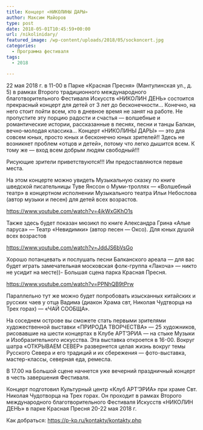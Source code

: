 ```yaml
---
title: Концерт «НИКОЛИНЫ ДАРЫ»
author: Максим Майоров
type: post
date: 2018-05-01T10:45:59+00:00
url: /nikolinidary/
featured_image: /wp-content/uploads/2018/05/sockoncert.jpg
categories:
  - Программа фестиваля
tags:
  - 2018

---
```

22 мая 2018 г. в 11-00 в Парке &#171;Красная Пресня&#187; (Мантулинская ул., д. 5) в рамках Второго традиционного международного благотворительного Фестиваля Искусств &#171;НИКОЛИН ДЕНЬ&#187; состоится прекрасный концерт для детей от 3 лет до бесконечности&#8230; Конечно, на него стоит пойти всем, кто в дневное время не занят на работе. Не пропустите эту порцию радости и счастья &#8212; волшебные и романтические истории, рассказанные в песнях, песни и танцы Балкан, вечно-молодая классика&#8230; Концерт &#171;НИКОЛИНЫ ДАРЫ&#187; &#8212; это для совсем юных, просто юных и бесконечно юных зрителей!! Здесь не возникнет проблем &#171;отцов и детей&#187;, потому что легко дышится всем. К тому же &#8212; вход всем добрым людям свободный!!!
  
Рисующие зрители приветствуются!!! Им предоставляются первые места.
  
На этом концерте можно увидеть Музыкальную сказку по книге шведской писательницы Туве Янссон о Муми-троллях &#8212; &#171;Волшебный театр&#187; в концертном исполнении Музыкального театра Ильи Небослова (автор музыки и песен) для детей всех возрастов.
  
<https://www.youtube.com/watch?v=4jkWxGKhO1s>

Также здесь будет показан мюзикл по книге Александра Грина &#171;Алые паруса&#187; &#8212; Театр &#171;Невидимки&#187; (автор песен &#8212; Оксо). Для юных душой всех возрастов
  
<https://www.youtube.com/watch?v=JddJS6bVsGo>

Хорошо потанцевать и послушать песни Балканского ареала &#8212; для вас будет играть замечательная московская фолк-группа &#171;Лакоча&#187; &#8212; никто не усидит на месте))- Большая сцена парка Красная Пресня.
  
<https://www.youtube.com/watch?v=PPNhQB9tPrw>

Параллельно тут же можно будет попробовать изысканных китайских и русских чаев у отца Вадима (диакон Храма свт, Николая Чудтворца на Трех горах) &#8212; &#171;ЧАЙ СООБЩА&#187;.

На соседнем острове вы сможете стать первыми зрителями художественной выставки &#171;ПРИРОДА ТВОРЧЕСТВА&#187; &#8212; 25 художников, рисовавшие на шести концертах в Клубе АРТ&#8217;ЭРИА &#8212; на стыке Музыки и Изобразительного искусства. Эта выставка откроется в 16-00. Вокруг шатра &#171;ОТКРЫВАЕМ СЕВЕР&#187; развернется целая жизнь вокруг темы Русского Севера и его традиций и их сбережения &#8212; фото-выставка, мастер-классы, северная еда, ремесла.

В 17.00 на Большой сцене начнется уже вечерний праздничный концерт в честь завершения Фестиваля.

Концерт подготовил Культурный центр &#171;Клуб АРТ&#8217;ЭРИА&#187; при храме Свт. Николая Чудотворца на Трех горах. Он проходит в рамках Второго международного благотворительного Фестиваля Искусств &#171;НИКОЛИН ДЕНЬ&#187; в парке Красная Пресня 20-22 мая 2018 г.

Как добраться: <https://p-kp.ru/kontakty/kontakty.php>